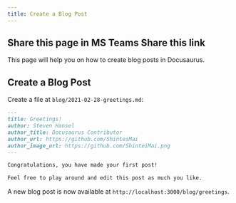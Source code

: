 ```yaml
---
title: Create a Blog Post
---
```

<script async defer src="https://teams.microsoft.com/share/launcher.js"></script>
## Share this page in MS Teams <a  class="teams-share-button" data-href="https://sachipanda.github.io/docusaurusdemo/docs/create-a-blog-post">Share this link</a>


This page will help you on how to create blog posts in Docusaurus.

## Create a Blog Post

Create a file at `blog/2021-02-28-greetings.md`:

```md title="blog/2021-02-28-greetings.md"
---
title: Greetings!
author: Steven Hansel
author_title: Docusaurus Contributor
author_url: https://github.com/ShinteiMai
author_image_url: https://github.com/ShinteiMai.png
---

Congratulations, you have made your first post!

Feel free to play around and edit this post as much you like.
```

A new blog post is now available at `http://localhost:3000/blog/greetings`.
